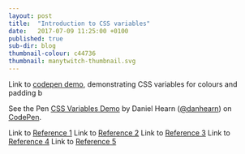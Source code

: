 ```yaml
---
layout: post
title:  "Introduction to CSS variables"
date:   2017-07-09 11:25:00 +0100
published: true
sub-dir: blog
thumbnail-colour: c44736
thumbnail: manytwitch-thumbnail.svg
---
```


Link to <a href="https://codepen.io/danhearn/pen/QpPjrK">codepen demo</a>, demonstrating CSS variables for colours and padding b

<p class="codepen fadeIn animated" data-height="265" data-theme-id="dark" data-slug-hash="QpPjrK" data-default-tab="result" data-user="danhearn" data-embed-version="2" data-pen-title="CSS Variables Demo" class="codepen">See the Pen <a href="https://codepen.io/danhearn/pen/QpPjrK/">CSS Variables Demo</a> by Daniel Hearn (<a href="https://codepen.io/danhearn">@danhearn</a>) on <a href="https://codepen.io">CodePen</a>.</p>
<script async src="https://production-assets.codepen.io/assets/embed/ei.js"></script>


Link to <a href="http://www.javascriptkit.com/dhtmltutors/css-variables-tutorial.shtml">Reference 1</a>
Link to <a href="https://www.webpagefx.com/blog/web-design/variables/">Reference 2</a>
Link to <a href="https://codepen.io/hidanielle/post/css-variables-an-introduction">Reference 3</a>
Link to <a href="https://developer.mozilla.org/en-US/docs/Web/CSS/Using_CSS_variables">Reference 4</a>
Link to <a href="http://www.htmlgoodies.com/html5/css/a-guide-to-using-css-variables.html">Reference 5</a>
